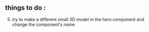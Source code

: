 
## things to do :
<!-- 1) add C,C++, Booststrap  and postman to tech  -->
<!-- 2) add a linkdin, github , email to the contact -[V] -->
<!-- 3) make all projects description in same length [c] -->
<!-- 4) make a better logo  -->
5) try to make a different small 3D model in the hero component and change the component's name
<!-- 6) change between the udemy and the hit in the experience - [V] -->
<!-- 7) add another navLinks constants of projects -[V] -->
<!-- 8) fix errors on the devTools -[/V] -->
<!-- 9) elaborate on expiernience  -->